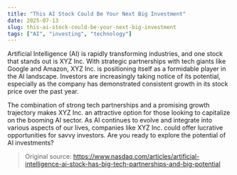 ```yaml
---
title: "This AI Stock Could Be Your Next Big Investment"
date: 2025-07-13
slug: this-ai-stock-could-be-your-next-big-investment
tags: ["AI", "investing", "technology"]
---
```


Artificial Intelligence (AI) is rapidly transforming industries, and one stock that stands out is XYZ Inc. With strategic partnerships with tech giants like Google and Amazon, XYZ Inc. is positioning itself as a formidable player in the AI landscape. Investors are increasingly taking notice of its potential, especially as the company has demonstrated consistent growth in its stock price over the past year.

The combination of strong tech partnerships and a promising growth trajectory makes XYZ Inc. an attractive option for those looking to capitalize on the booming AI sector. As AI continues to evolve and integrate into various aspects of our lives, companies like XYZ Inc. could offer lucrative opportunities for savvy investors. Are you ready to explore the potential of AI investments?
> Original source: https://www.nasdaq.com/articles/artificial-intelligence-ai-stock-has-big-tech-partnerships-and-big-potential